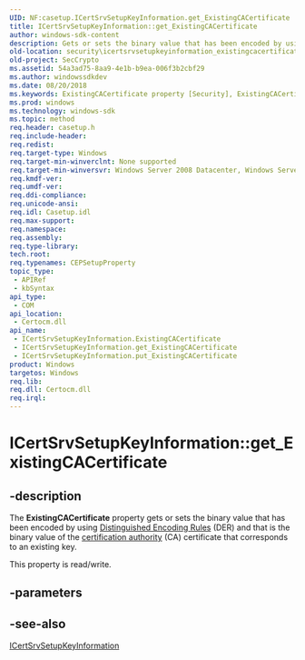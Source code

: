 ```yaml
---
UID: NF:casetup.ICertSrvSetupKeyInformation.get_ExistingCACertificate
title: ICertSrvSetupKeyInformation::get_ExistingCACertificate
author: windows-sdk-content
description: Gets or sets the binary value that has been encoded by using Distinguished Encoding Rules (DER) and that is the binary value of the certification authority (CA) certificate that corresponds to an existing key.
old-location: security\icertsrvsetupkeyinformation_existingcacertificate.htm
old-project: SecCrypto
ms.assetid: 54a3ad75-8aa9-4e1b-b9ea-006f3b2cbf29
ms.author: windowssdkdev
ms.date: 08/20/2018
ms.keywords: ExistingCACertificate property [Security], ExistingCACertificate property [Security],ICertSrvSetupKeyInformation interface, ICertSrvSetupKeyInformation interface [Security],ExistingCACertificate property, ICertSrvSetupKeyInformation.ExistingCACertificate, ICertSrvSetupKeyInformation.get_ExistingCACertificate, ICertSrvSetupKeyInformation::ExistingCACertificate, ICertSrvSetupKeyInformation::get_ExistingCACertificate, ICertSrvSetupKeyInformation::put_ExistingCACertificate, casetup/ICertSrvSetupKeyInformation::ExistingCACertificate, casetup/ICertSrvSetupKeyInformation::get_ExistingCACertificate, casetup/ICertSrvSetupKeyInformation::put_ExistingCACertificate, get_ExistingCACertificate, security.icertsrvsetupkeyinformation_existingcacertificate
ms.prod: windows
ms.technology: windows-sdk
ms.topic: method
req.header: casetup.h
req.include-header: 
req.redist: 
req.target-type: Windows
req.target-min-winverclnt: None supported
req.target-min-winversvr: Windows Server 2008 Datacenter, Windows Server 2008 Enterprise [desktop apps only]
req.kmdf-ver: 
req.umdf-ver: 
req.ddi-compliance: 
req.unicode-ansi: 
req.idl: Casetup.idl
req.max-support: 
req.namespace: 
req.assembly: 
req.type-library: 
tech.root: 
req.typenames: CEPSetupProperty
topic_type:
 - APIRef
 - kbSyntax
api_type:
 - COM
api_location:
 - Certocm.dll
api_name:
 - ICertSrvSetupKeyInformation.ExistingCACertificate
 - ICertSrvSetupKeyInformation.get_ExistingCACertificate
 - ICertSrvSetupKeyInformation.put_ExistingCACertificate
product: Windows
targetos: Windows
req.lib: 
req.dll: Certocm.dll
req.irql: 
---
```


# ICertSrvSetupKeyInformation::get_ExistingCACertificate


## -description


The <b>ExistingCACertificate</b> property gets or sets the binary value that has been encoded by using <a href="https://msdn.microsoft.com/en-us/library/ms721573(v=VS.85).aspx">Distinguished Encoding Rules</a> (DER) and that is the binary value of the <a href="https://msdn.microsoft.com/en-us/library/ms721572(v=VS.85).aspx">certification authority</a> (CA) certificate that corresponds to an existing key.

This property is read/write.


## -parameters


## -see-also




<a href="https://msdn.microsoft.com/en-us/library/Bb736372(v=VS.85).aspx">ICertSrvSetupKeyInformation</a>
 

 

